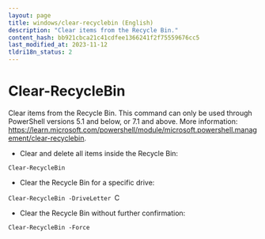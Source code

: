```yaml
---
layout: page
title: windows/clear-recyclebin (English)
description: "Clear items from the Recycle Bin."
content_hash: bb921cbca21c41cdfee1366241f2f75559676cc5
last_modified_at: 2023-11-12
tldri18n_status: 2
---
```

# Clear-RecycleBin

Clear items from the Recycle Bin.
This command can only be used through PowerShell versions 5.1 and below, or 7.1 and above.
More information: <https://learn.microsoft.com/powershell/module/microsoft.powershell.management/clear-recyclebin>.

- Clear and delete all items inside the Recycle Bin:

`Clear-RecycleBin`

- Clear the Recycle Bin for a specific drive:

`Clear-RecycleBin -DriveLetter `<span class="tldr-var badge badge-pill bg-dark-lm bg-white-dm text-white-lm text-dark-dm font-weight-bold">C</span>

- Clear the Recycle Bin without further confirmation:

`Clear-RecycleBin -Force`
